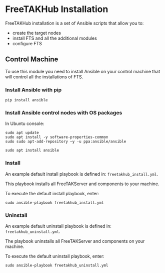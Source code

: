 # FreeTAKHub Installation

FreeTAKHub installation is a set of Ansible scripts that allow you to:
- create the target nodes
- install FTS and all the additional modules
- configure FTS

## Control Machine

To use this module you need to install Ansible on your control machine that will control all the installations of FTS.

### Install Ansible with pip

```console
pip install ansible
```

### Install Ansible control nodes with OS packages

In Ubuntu console:

```console
sudo apt update
sudo apt install -y software-properties-common
sudo sudo apt-add-repository –y -u ppa:ansible/ansible

sudo apt install ansible
```

### Install

An example default install playbook is defined in: `freetakhub_install.yml`.

This playbook installs all FreeTAKServer and components to your machine.

To execute the default install playbook, enter:

```console
sudo ansible-playbook freetakhub_install.yml
```
### Uninstall

An example default uninstall playbook is defined in: `freetakhub_uninstall.yml`.

The playbook uninstalls all FreeTAKServer and components on your machine.

To execute the default uninstall playbook, enter:

```console
sudo ansible-playbook freetakhub_uninstall.yml
```
